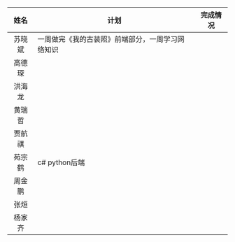 ﻿| 姓名|计划 |完成情况 |
|:-:|---|---|
|苏晓斌|一周做完《我的古装照》前端部分，一周学习网络知识|   |
|高德琛 |||
|洪海龙||  |
|黄瑞哲|   |   |
|贾航祺|   |   |
|苑宗鹤|c# python后端|   |
|周金鹏|   |   |
|张烜|   |   |
|杨家齐|   |   |
